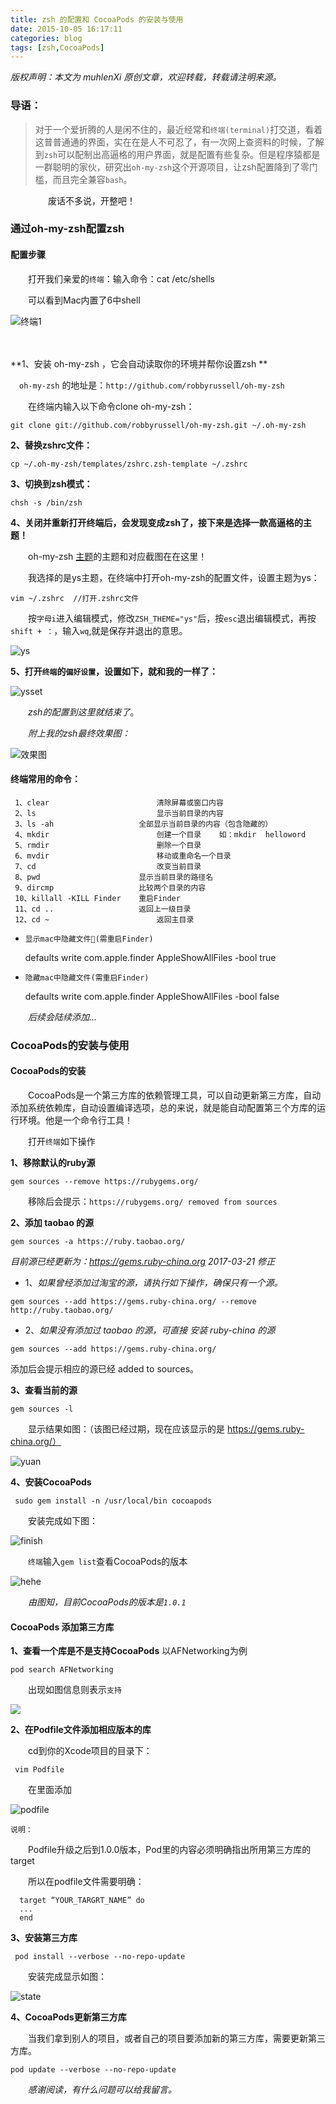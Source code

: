 ```yaml
---
title: zsh 的配置和 CocoaPods 的安装与使用
date: 2015-10-05 16:17:11
categories: blog
tags: [zsh,CocoaPods]
---
```


 *版权声明：本文为 muhlenXi 原创文章，欢迎转载，转载请注明来源。*

### 导语：

> 对于一个爱折腾的人是闲不住的，最近经常和`终端(terminal)`打交道，看着这普普通通的界面，实在在是人不可忍了，有一次网上查资料的时候，了解到`zsh`可以配制出高逼格的用户界面，就是配置有些复杂。但是程序猿都是一群聪明的家伙，研究出`oh-my-zsh`这个开源项目，让zsh配置降到了零门槛，而且完全兼容`bash`。

　　
　　废话不多说，开整吧！
　　
　　<!-- more -->
　　
### 通过oh-my-zsh配置zsh

#### 配置步骤

　　打开我们亲爱的`终端`：输入命令：cat /etc/shells

　　可以看到Mac内置了6中shell
　　

![终端1](http://7xvffo.com1.z0.glb.clouddn.com/%E7%BB%88%E7%AB%AF1.png)

　　

**1、安装 oh-my-zsh ，它会自动读取你的环境并帮你设置zsh **

　`oh-my-zsh` 的地址是：`http://github.com/robbyrussell/oh-my-zsh`

　　在终端内输入以下命令clone oh-my-zsh：

    git clone git://github.com/robbyrussell/oh-my-zsh.git ~/.oh-my-zsh  
    
**2、替换zshrc文件：**

    cp ~/.oh-my-zsh/templates/zshrc.zsh-template ~/.zshrc
    
**3、切换到zsh模式：**

    chsh -s /bin/zsh
    
**4、关闭并重新打开终端后，会发现变成zsh了，接下来是选择一款高逼格的主题！**

　　oh-my-zsh [主题](https://github.com/robbyrussell/oh-my-zsh/wiki/themes)的主题和对应截图在在这里！

　　我选择的是ys主题，在终端中打开oh-my-zsh的配置文件，设置主题为ys：

    vim ~/.zshrc  //打开.zshrc文件
    
　　按`字母i`进入编辑模式，修改`ZSH_THEME="ys"`后，按`esc`退出编辑模式，再按`shift + ：`，输入`wq`,就是保存并退出的意思。

![ys](http://7xvffo.com1.z0.glb.clouddn.com/ys.png)

**5、打开`终端`的`偏好设置`，设置如下，就和我的一样了：**

![ysset](http://7xvffo.com1.z0.glb.clouddn.com/zsh%E8%AE%BE%E7%BD%AE.png)

　　*zsh的配置到这里就结束了*。
    
　　*附上我的zsh最终效果图：*

![效果图](http://7xvffo.com1.z0.glb.clouddn.com/zsh%E6%95%88%E6%9E%9C%E5%9B%BE.png)
    
#### 终端常用的命令：

     1、clear						清除屏幕或窗口内容
     2、ls							显示当前目录的内容
     3、ls -ah					全部显示当前目录的内容（包含隐藏的）
     4、mkdir						创建一个目录    如：mkdir  helloword
     5、rmdir						删除一个目录
     6、mvdir						移动或重命名一个目录
     7、cd							改变当前目录
     8、pwd						显示当前目录的路径名
     9、dircmp					比较两个目录的内容 
     10、killall -KILL Finder	重启Finder
     11、cd ..					返回上一级目录
     12、cd ~						返回主目录
     
     
 * `显示mac中隐藏文件(需重启Finder)`
   
   defaults write com.apple.finder AppleShowAllFiles -bool true 
         
 * `隐藏mac中隐藏文件(需重启Finder)`
 
   defaults write com.apple.finder AppleShowAllFiles -bool false
         
 　　*后续会陆续添加...*


### CocoaPods的安装与使用

#### CocoaPods的安装

　　CocoaPods是一个第三方库的依赖管理工具，可以自动更新第三方库，自动添加系统依赖库，自动设置编译选项，总的来说，就是能自动配置第三个方库的运行环境。他是一个命令行工具！

　　打开`终端`如下操作

**1、移除默认的ruby源**

    gem sources --remove https://rubygems.org/
    
　　移除后会提示：`https://rubygems.org/ removed from sources`

**2、添加 taobao 的源**

    gem sources -a https://ruby.taobao.org/
    
*目前源已经更新为：https://gems.ruby-china.org 2017-03-21 修正*

* 1、*如果曾经添加过淘宝的源，请执行如下操作，确保只有一个源。*
    
`gem sources --add https://gems.ruby-china.org/ --remove http://ruby.taobao.org/`
    
* 2、*如果没有添加过 taobao 的源，可直接 安装 ruby-china 的源* 
    
`gem sources --add https://gems.ruby-china.org/`
    
    
添加后会提示相应的源已经 added to sources。
 
**3、查看当前的源**

    gem sources -l
    
 　　显示结果如图：（该图已经过期，现在应该显示的是 https://gems.ruby-china.org/）
 
 ![yuan](http://7xvffo.com1.z0.glb.clouddn.com/%E6%B7%98%E5%AE%9D%E6%BA%90.png)
 
 **4、安装CocoaPods**
 
     sudo gem install -n /usr/local/bin cocoapods
     
 　　安装完成如下图：
 
 ![finish](http://7xvffo.com1.z0.glb.clouddn.com/CocoaPods%E5%AE%89%E8%A3%85.png)
 
 　　`终端`输入`gem list`查看CocoaPods的版本
 
 ![hehe](http://7xvffo.com1.z0.glb.clouddn.com/gemlist.png)
 
 　　*由图知，目前CocoaPods的版本是`1.0.1`*
 
#### CocoaPods 添加第三方库

**1、查看一个库是不是支持CocoaPods** 以AFNetworking为例

    pod search AFNetworking
    
 　　出现如图信息则表示`支持`
 
 ![](http://7xvffo.com1.z0.glb.clouddn.com/AFNEtworking.png)
 
 **2、在Podfile文件添加相应版本的库**
 
 　　cd到你的Xcode项目的目录下：
 
     vim Podfile
     
 　　在里面添加
 
 ![podfile](http://7xvffo.com1.z0.glb.clouddn.com/podfile.png)
 
 `说明：`
 
 　　Podfile升级之后到1.0.0版本，Pod里的内容必须明确指出所用第三方库的target
 
 　　所以在podfile文件需要明确：
 
      target “YOUR_TARGRT_NAME” do   
      ...
      end
  
  
 **3、安装第三方库**   
 
     pod install --verbose --no-repo-update
     
 　　安装完成显示如图：
 
 ![state](http://7xvffo.com1.z0.glb.clouddn.com/state.png)
 

**4、CocoaPods更新第三方库**

　　当我们拿到别人的项目，或者自己的项目要添加新的第三方库，需要更新第三方库。

    pod update --verbose --no-repo-update
    

　　*感谢阅读，有什么问题可以给我留言。*


